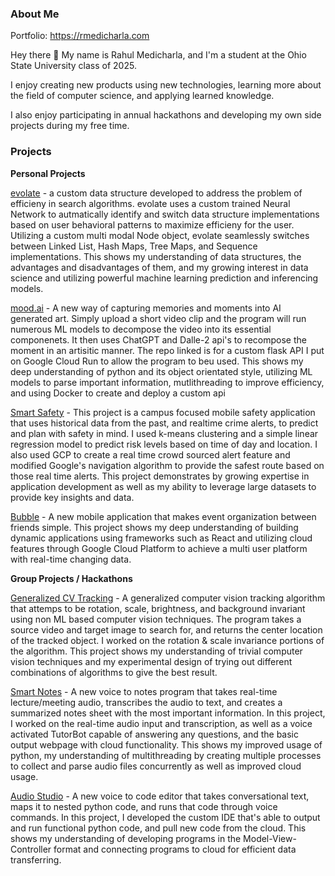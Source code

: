 ### About Me
Portfolio: https://rmedicharla.com

Hey there 👋 My name is Rahul Medicharla, and I'm a student at the Ohio State University class of 2025.

I enjoy creating new products using new technologies, learning more about the field of computer science, and applying learned knowledge.   

I also enjoy participating in annual hackathons and developing my own side projects during my free time.

### Projects
<b>Personal Projects</b>
<p><a href = "https://github.com/rahulmedicharla/evolate">evolate</a> - a custom data structure developed to address the problem of efficieny in search algorithms. evolate uses a custom trained Neural Network to autmatically identify and switch data structure implementations based on user behavioral patterns to maximize efficieny for the user. Utilizing a custom multi modal Node object, evolate seamlessly switches between Linked List, Hash Maps, Tree Maps, and Sequence implementations. This shows my understanding of data structures, the advantages and disadvantages of them, and my growing interest in data science and utilizing powerful machine learning prediction and inferencing models.</p>

<p><a href = "https://github.com/rahulmedicharla/mood.ai">mood.ai</a> - A new way of capturing memories and moments into AI generated art. Simply upload a short video clip and the program will run numerous ML models to decompose the video into its essential componenets. It then uses ChatGPT and Dalle-2 api's to recompose the moment in an artisitic manner. The repo linked is for a custom flask API I put on Google Cloud Run to allow the program to beu used. This shows my deep understanding of python and its object orientated style, utilizing ML models to parse important information, mutlithreading to improve efficiency, and using Docker to create and deploy a custom api<p>

<p><a href = "https://github.com/rahulmedicharla/smart-safety">Smart Safety</a> - This project is a campus focused mobile safety application that uses historical data from the past, and realtime crime alerts, to predict and plan with safety in mind. I used k-means clustering and a simple linear regression model to predict risk levels based on time of day and location. I also used GCP to create a real time crowd sourced alert feature and modified Google's navigation algorithm to provide the safest route based on those real time alerts. This project demonstrates by growing expertise in application development as well as my ability to leverage large datasets to provide key insights and data. </p>

<p><a href = "https://github.com/rahulmedicharla/Bubble">Bubble</a> - A new mobile application that makes event organization between friends simple. This project shows my deep understanding of building dynamic applications using frameworks such as React and utilizing cloud features through Google Cloud Platform to achieve a multi user 
platform with real-time changing data.</p>

<b>Group Projects / Hackathons</b>
<p><a href = "https://github.com/rahulmedicharla/Generalized-CV-Tracking-Algorithm">Generalized CV Tracking</a> - A generalized computer vision tracking algorithm that attemps to be rotation, scale, brightness, and background invariant using non ML based computer vision techniques. The program takes a source video and target image to search for, and returns the center location of the tracked object. I worked on the rotation & scale invariance portions of the algorithm. This project shows my understanding of trivial computer vision techniques and my experimental design of trying out different combinations of algorithms to give the best result.</p>

<p><a href = "https://github.com/jackitaliano/Make23">Smart Notes</a> - A new voice to notes program that takes real-time lecture/meeting audio, transcribes the audio to text, and creates a summarized notes sheet with the most important information. In this project, I worked on the real-time audio input and transcription, as well as a voice activated TutorBot capable of answering any questions, and the basic output webpage with cloud functionality. This shows my improved usage of python, my understanding of multithreading by creating multiple processes to collect and parse audio files concurrently as well as improved cloud usage.</p>

<p><a href = "https://github.com/rahulmedicharla/HackOhio2022">Audio Studio</a> - A new voice to code editor that takes conversational text, maps it to nested python code, and runs that code through voice commands. In this project, I developed the custom IDE that's able to output and run functional python code, and pull new code from the cloud. This shows my understanding of developing programs in the Model-View-Controller format and connecting programs to cloud for efficient data transferring.</p>
